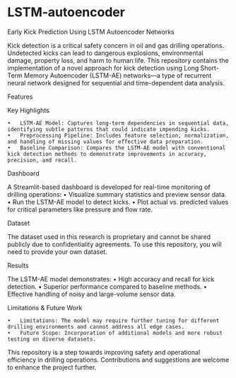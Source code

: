 # LSTM-autoencoder

Early Kick Prediction Using LSTM Autoencoder Networks

Kick detection is a critical safety concern in oil and gas drilling operations. Undetected kicks can lead to dangerous explosions, environmental damage, property loss, and harm to human life. This repository contains the implementation of a novel approach for kick detection using Long Short-Term Memory Autoencoder (LSTM-AE) networks—a type of recurrent neural network designed for sequential and time-dependent data analysis.

Features

Key Highlights

	•	LSTM-AE Model: Captures long-term dependencies in sequential data, identifying subtle patterns that could indicate impending kicks.
	•	Preprocessing Pipeline: Includes feature selection, normalization, and handling of missing values for effective data preparation.
	•	Baseline Comparison: Compares the LSTM-AE model with conventional kick detection methods to demonstrate improvements in accuracy, precision, and recall.

Dashboard

A Streamlit-based dashboard is developed for real-time monitoring of drilling operations:
	•	Visualize summary statistics and preview sensor data.
	•	Run the LSTM-AE model to detect kicks.
	•	Plot actual vs. predicted values for critical parameters like pressure and flow rate.

Dataset

The dataset used in this research is proprietary and cannot be shared publicly due to confidentiality agreements. To use this repository, you will need to provide your own dataset. 

Results

The LSTM-AE model demonstrates:
	•	High accuracy and recall for kick detection.
	•	Superior performance compared to baseline methods.
	•	Effective handling of noisy and large-volume sensor data.

Limitations & Future Work

	•	Limitations: The model may require further tuning for different drilling environments and cannot address all edge cases.
	•	Future Scope: Incorporation of additional models and more robust testing on diverse datasets.

This repository is a step towards improving safety and operational efficiency in drilling operations. Contributions and suggestions are welcome to enhance the project further.
